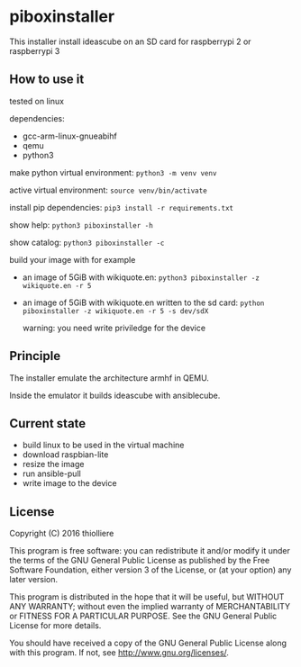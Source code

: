 # piboxinstaller

This installer install ideascube on an SD card for raspberrypi 2 or raspberrypi 3

## How to use it

tested on linux

dependencies:

* gcc-arm-linux-gnueabihf
* qemu
* python3

make python virtual environment: `python3 -m venv venv`

active virtual environment: `source venv/bin/activate`

install pip dependencies: `pip3 install -r requirements.txt`

show help: `python3 piboxinstaller -h`

show catalog: `python3 piboxinstaller -c`

build your image with for example

* an image of 5GiB with wikiquote.en: `python3 piboxinstaller -z wikiquote.en -r 5`

* an image of 5GiB with wikiquote.en written to the sd card: `python piboxinstaller -z wikiquote.en -r 5 -s dev/sdX`

  warning: you need write priviledge for the device

## Principle

The installer emulate the architecture armhf in QEMU.

Inside the emulator it builds ideascube with ansiblecube.

## Current state

* build linux to be used in the virtual machine
* download raspbian-lite
* resize the image
* run ansible-pull
* write image to the device

## License

Copyright (C) 2016 thiolliere

This program is free software: you can redistribute it and/or modify
it under the terms of the GNU General Public License as published by
the Free Software Foundation, either version 3 of the License, or
(at your option) any later version.

This program is distributed in the hope that it will be useful,
but WITHOUT ANY WARRANTY; without even the implied warranty of
MERCHANTABILITY or FITNESS FOR A PARTICULAR PURPOSE.  See the
GNU General Public License for more details.

You should have received a copy of the GNU General Public License
along with this program.  If not, see <http://www.gnu.org/licenses/>.
